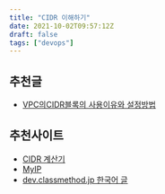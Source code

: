 ```yaml
---
title: "CIDR 이해하기"
date: 2021-10-02T09:57:12Z
draft: false
tags: ["devops"]
---
```


## 추천글

- [VPC의CIDR블록의 사용이유와 설정방법](https://dev.classmethod.jp/articles/vpc-3/)

## 추천사이트

- [CIDR 계산기](https://www.ipaddressguide.com/cidr)
- [MyIP](https://whatismyipaddress.com/)
- [dev.classmethod.jp 한국어 글](https://dev.classmethod.jp/tags/korean-language/)

